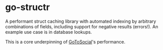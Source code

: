 # go-structr

A performant struct caching library with automated indexing by arbitrary combinations of fields, including support for negative results (errors!). An example use case is in database lookups.

This is a core underpinning of [GoToSocial](https://github.com/superseriousbusiness/gotosocial)'s performance.